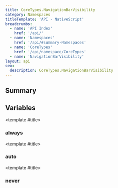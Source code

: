 ```yaml
---
title: CoreTypes.NavigationBarVisibility
category: Namespaces
titleTemplate: 'API - NativeScript'
breadcrumbs:
  - name: 'API Index'
    href: '/api/'
  - name: 'Namespaces'
    href: '/api/#summary-Namespaces'
  - name: 'CoreTypes'
    href: '/api/namespace/CoreTypes'
  - name: 'NavigationBarVisibility'
layout: api
seo:
  description: CoreTypes.NavigationBarVisibility
---
```


<!-- This page is auto generated, do not edit manually. -->
<!-- Run "yarn generate:api-docs" to regenerate -->

<script setup lang="ts">
  import { provide } from "vue";
  import API_DATA from "./CoreTypes-NavigationBarVisibility.data.json";
  
  provide('API_DATA', API_DATA);
</script>

<APIRefHierarchy v-once />

## <Heading ignore>Summary</Heading>

<APIRefSummary v-once />

## Variables

<div class="isConst">

<APIRef for="4959" v-once>

<template #title>

### always

</template>

</APIRef>

</div>

<div class="isConst">

<APIRef for="4957" v-once>

<template #title>

### auto

</template>

</APIRef>

</div>

<div class="isConst">

<APIRef for="4958" v-once>

<template #title>

### never

</template>

</APIRef>

</div>
